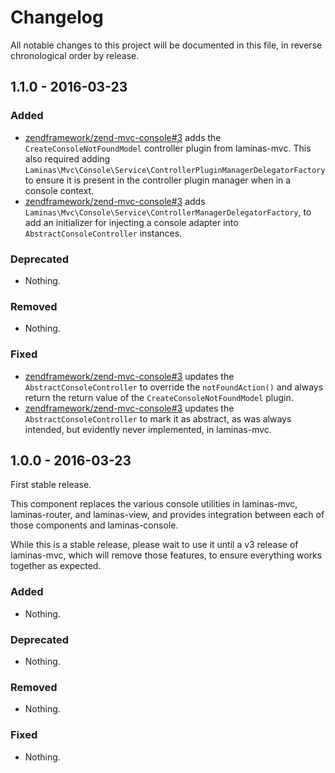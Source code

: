 # Changelog

All notable changes to this project will be documented in this file, in reverse chronological order by release.

## 1.1.0 - 2016-03-23

### Added

- [zendframework/zend-mvc-console#3](https://github.com/zendframework/zend-mvc-console/pull/3) adds the
  `CreateConsoleNotFoundModel` controller plugin from laminas-mvc. This also
  required adding `Laminas\Mvc\Console\Service\ControllerPluginManagerDelegatorFactory`
  to ensure it is present in the controller plugin manager when in a console
  context.
- [zendframework/zend-mvc-console#3](https://github.com/zendframework/zend-mvc-console/pull/3) adds
  `Laminas\Mvc\Console\Service\ControllerManagerDelegatorFactory`, to add an
  initializer for injecting a console adapter into `AbstractConsoleController`
  instances.

### Deprecated

- Nothing.

### Removed

- Nothing.

### Fixed

- [zendframework/zend-mvc-console#3](https://github.com/zendframework/zend-mvc-console/pull/3) updates the
  `AbstractConsoleController` to override the `notFoundAction()` and always
  return the return value of the `CreateConsoleNotFoundModel` plugin.
- [zendframework/zend-mvc-console#3](https://github.com/zendframework/zend-mvc-console/pull/3) updates the
  `AbstractConsoleController` to mark it as abstract, as was always intended,
  but evidently never implemented, in laminas-mvc.

## 1.0.0 - 2016-03-23

First stable release.

This component replaces the various console utilities in laminas-mvc, laminas-router,
and laminas-view, and provides integration between each of those components and
laminas-console.

While this is a stable release, please wait to use it until a v3 release of
laminas-mvc, which will remove those features, to ensure everything works together
as expected.

### Added

- Nothing.

### Deprecated

- Nothing.

### Removed

- Nothing.

### Fixed

- Nothing.
